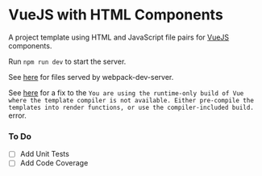 # VueJS with HTML Components

A project template using HTML and JavaScript file pairs for [VueJS](https://vuejs.org/) components.

Run `npm run dev` to start the server.

See [here](http://localhost:8080/webpack-dev-server) for files served by webpack-dev-server.

See [here](https://github.com/vuejs-templates/webpack/issues/215#issuecomment-238095102) for a fix to the `You are using the runtime-only build of Vue where the template compiler is not available. Either pre-compile the templates into render functions, or use the compiler-included build.` error.

### To Do
* [ ] Add Unit Tests
* [ ] Add Code Coverage
